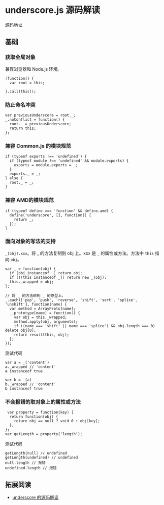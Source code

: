# underscore.js 源码解读
[源码地址](http://underscorejs.org/docs/underscore.html)

## 基础
### 获取全局对象
兼容浏览器和 Node.js 环境。
```
(function() {
  var root = this;
  
}.call(this));
```

### 防止命名冲突
```
var previousUnderscore = root._;
_.noConflict = function() {
  root._ = previousUnderscore;
  return this;
};
```

### 兼容 Common.js 的模块规范
```
if (typeof exports !== 'undefined') {
  if (typeof module !== 'undefined' && module.exports) {
    exports = module.exports = _;
  }
  exports._ = _;
} else {
  root._ = _;
}
```

### 兼容 AMD的模块规范

```
if (typeof define === 'function' && define.amd) {
  define('underscore', [], function() {
    return _;
  });
}
```

### 面向对象的写法的支持
`_(obj).xxx`。将 _ 的方法复制到 obj 上。xxx 是 `_` 的属性或方法。方法中 `this` 指向 `obj`。
```
var _ = function(obj) {
  if (obj instanceof _) return obj;
  if (!(this instanceof _)) return new _(obj);
  this._wrapped = obj;
};

// 将 _ 的方法绑到 _ 的原型上。
_.each(['pop', 'push', 'reverse', 'shift', 'sort', 'splice', 'unshift'], function(name) {
  var method = ArrayProto[name];
  _.prototype[name] = function() {
    var obj = this._wrapped;
    method.apply(obj, arguments);
    if ((name === 'shift' || name === 'splice') && obj.length === 0) delete obj[0];
    return result(this, obj);
  };
});
```

测试代码
```
var a = _('content')
a._wrapped // 'content'
a instanceof true

var b = _(a)
b._wrapped // 'content'
b instanceof true
```

### 不会报错的取对象上的属性或方法
```
 var property = function(key) {
  return function(obj) {
    return obj == null ? void 0 : obj[key];
  };
};
var getLength = property('length'); 
```

测试代码
```
getLength(null) // undefined
getLength(undefined) // undefined
null.length // 报错
undefined.length // 报错
```


## 拓展阅读
* [underscore 的源码解读](https://github.com/hanzichi/underscore-analysis) 






